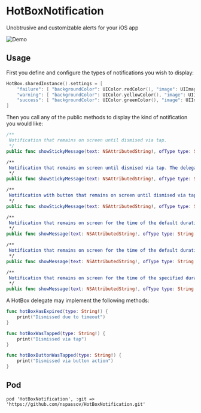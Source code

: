 # HotBoxNotification
Unobtrusive and customizable alerts for your iOS app

![Demo](http://i.imgur.com/51F5YNu.gif)

## Usage

First you define and configure the types of notifications you wish to display:

```swift
HotBox.sharedInstance().settings = [
    "failure": [ "backgroundColor": UIColor.redColor(), "image": UIImage(named: "677-emoticon-sad")! ],
    "warning": [ "backgroundColor": UIColor.yellowColor(), "image": UIImage(named: "676-emoticon-suprise")! ],
    "success": [ "backgroundColor": UIColor.greenColor(), "image": UIImage(named: "680-emoticon-shades")! ],
]
```

Then you call any of the public methods to display the kind of notification you would like:

```swift
/**
 Notification that remains on screen until dismised via tap.
 */
public func showStickyMessage(text: NSAttributedString!, ofType type: String!)

/**
 Notification that remains on screen until dismised via tap. The delegate may react on tap event.
 */
public func showStickyMessage(text: NSAttributedString!, ofType type: String!, withDelegate delegate: HotBoxDelegate!)

/**
 Notification with button that remains on screen until dismised via tap or button. The delegate may react on tap event or button action.
 */
public func showStickyMessage(text: NSAttributedString!, ofType type: String!, withDelegate delegate: HotBoxDelegate!, buttonTitle: String!)

/**
 Notification that remains on screen for the time of the default duration or until dismised via tap.
 */
public func showMessage(text: NSAttributedString!, ofType type: String!)

/**
 Notification that remains on screen for the time of the default duration or until dismised via tap. The delegate may react on tap event or expiration event.
 */
public func showMessage(text: NSAttributedString!, ofType type: String!, withDelegate delegate: HotBoxDelegate!)

/**
 Notification that remains on screen for the time of the specified duration or until dismised via tap. The delegate may react on tap event or expiration event.
 */
public func showMessage(text: NSAttributedString!, ofType type: String!, withDelegate delegate: HotBoxDelegate!, duration timeout: NSTimeInterval)
```

A HotBox delegate may implement the following methods:

```swift
func hotBoxHasExpired(type: String!) {
    print("Dismissed due to timeout")
}

func hotBoxWasTapped(type: String!) {
    print("Dismissed via tap")
}

func hotBoxButtonWasTapped(type: String!) {
    print("Dismissed via button action")
}
```

## Pod

`pod 'HotBoxNotification', :git => 'https://github.com/nspassov/HotBoxNotification.git'`
